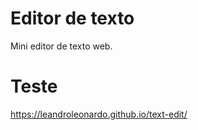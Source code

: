 # Editor de texto

Mini editor de texto web.

# Teste 

https://leandroleonardo.github.io/text-edit/
